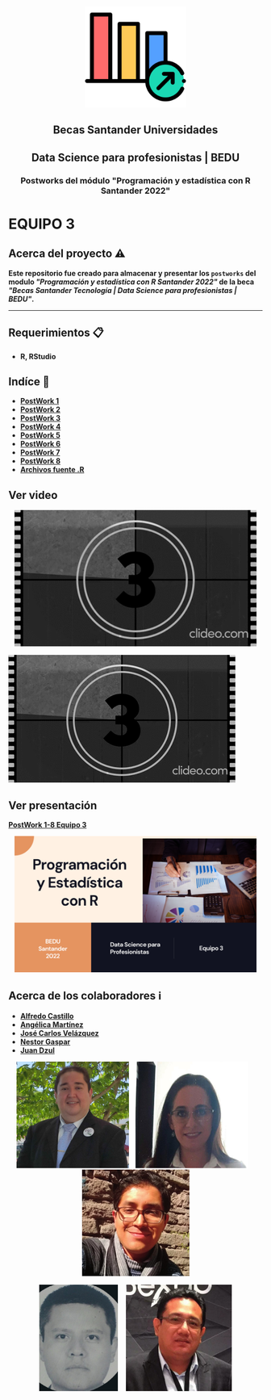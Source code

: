 <p align="center">
  <img src="img/logo.png" alt="Logo" width="200" height="200">
</p>
<p align="center">  
 
<h2 align="center"><strong>Becas Santander Universidades</h2>
<h2 align="center"><strong>Data Science para profesionistas | BEDU</h2>
<h3 align="center"><strong>Postworks del módulo "Programación y estadística con R Santander 2022" </h2>

# EQUIPO 3

## Acerca del proyecto ⚠️
Este repositorio fue creado para almacenar y presentar los `postworks` del modulo _"Programación y estadística con R Santander 2022"_ de la beca _"Becas Santander Tecnología | Data Science para profesionistas | BEDU"_.
***

## Requerimientos 📋
* R, RStudio

## Indíce 📖

- [PostWork 1](/PostWork1)
- [PostWork 2](/PostWork2)
- [PostWork 3](/PostWork3)
- [PostWork 4](/PostWork4)
- [PostWork 5](/PostWork5)
- [PostWork 6](/PostWork6)
- [PostWork 7](/PostWork7)
- [PostWork 8](/PostWork8)
- [Archivos fuente .R](/src)

## Ver video 

<p align="center">
 <a href="https://www.youtube.com/watch?v=y23KqngJ5Qk">
  <img src="img/videoeq3.gif" alt="Clic para ver el video" width="480" height="270">
</a>   
</p>

[![Clic para ver el video](img/videoeq3.gif)](https://www.youtube.com/watch?v=y23KqngJ5Qk)


## Ver presentación
 
[PostWork 1-8 Equipo 3](https://www.canva.com/design/DAFUsnCQp1M/hRHsCG2hrX7JwE3u9pf5RA/view?utm_content=DAFUsnCQp1M&utm_campaign=designshare&utm_medium=link&utm_source=publishsharelink)

<p align="center">
 <a href="https://www.canva.com/design/DAFUsnCQp1M/hRHsCG2hrX7JwE3u9pf5RA/view?utm_content=DAFUsnCQp1M&utm_campaign=designshare&utm_medium=link&utm_source=publishsharelink">
  <img src="img/Equipo3PresentacionPW.png" alt="Logo" width="480" height="270">
</a>   
</p>


## Acerca de los colaboradores ℹ️
- [Alfredo Castillo](https://github.com/alsolisc)
- [Angélica Martínez](https://github.com/AngelicaMarMo)
- [José Carlos Velázquez](https://github.com/CharlieUG)
- [Nestor Gaspar](https://github.com/nex3t)
- [Juan Dzul](https://github.com/jpanti)

<p align="center">
<img src="img/Alfredo.jpg" alt="Logo" width="223" height="211">&nbsp&nbsp&nbsp&nbsp<img src="img/Angelica.jpg" alt="Logo" width="223" height="211">&nbsp&nbsp&nbsp&nbsp 
<img src="img/JoseCarlos.jpg" alt="Logo" width="213" height="211">
</p>
<p align="center">
<img src="img/Nestor.jpg" alt="Logo" width="156" height="211">&nbsp&nbsp&nbsp&nbsp
<img src="img/Juan.jpg" alt="Logo" width="210" height="211"> 
</p>
